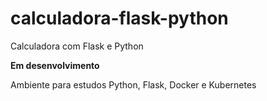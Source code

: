 # calculadora-flask-python
Calculadora com Flask e Python

**Em desenvolvimento**

Ambiente para estudos Python, Flask, Docker e Kubernetes
